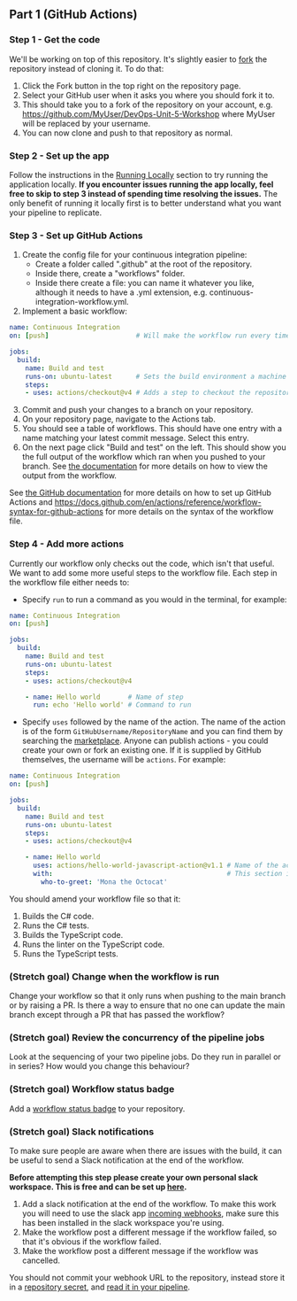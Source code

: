 ## Part 1 (GitHub Actions)

### Step 1 - Get the code

We'll be working on top of this repository. It's slightly easier to [fork](https://docs.github.com/en/github/getting-started-with-github/fork-a-repo) the repository instead of cloning it. To do that:
1. Click the Fork button in the top right on the repository page.
2. Select your GitHub user when it asks you where you should fork it to.
3. This should take you to a fork of the repository on your account, e.g. <https://github.com/MyUser/DevOps-Unit-5-Workshop> where MyUser will be replaced by your username.
4. You can now clone and push to that repository as normal.

### Step 2 - Set up the app

Follow the instructions in the [Running Locally](./run_locally.md) section to try running the application locally. **If you encounter issues running the app locally, feel free to skip to step 3 instead of spending time resolving the issues.** The only benefit of running it locally first is to better understand what you want your pipeline to replicate.

### Step 3 - Set up GitHub Actions

1. Create the config file for your continuous integration pipeline:
    * Create a folder called ".github" at the root of the repository.
    * Inside there, create a "workflows" folder.
    * Inside there create a file: you can name it whatever you like, although it needs to have a .yml extension, e.g. continuous-integration-workflow.yml.
2. Implement a basic workflow:
```yaml
name: Continuous Integration
on: [push]                      # Will make the workflow run every time you push to any branch

jobs:
  build:
    name: Build and test
    runs-on: ubuntu-latest      # Sets the build environment a machine with the latest Ubuntu installed
    steps:
    - uses: actions/checkout@v4 # Adds a step to checkout the repository code
```
3. Commit and push your changes to a branch on your repository.
4. On your repository page, navigate to the Actions tab.
5. You should see a table of workflows. This should have one entry with a name matching your latest commit message. Select this entry.
6. On the next page click "Build and test" on the left. This should show you the full output of the workflow which ran when you pushed to your branch. See [the documentation](https://docs.github.com/en/actions/configuring-and-managing-workflows/managing-a-workflow-run) for more details on how to view the output from the workflow.

See [the GitHub documentation](https://docs.github.com/en/actions/configuring-and-managing-workflows/configuring-and-managing-workflow-files-and-runs) for more details on how to set up GitHub Actions and <https://docs.github.com/en/actions/reference/workflow-syntax-for-github-actions> for more details on the syntax of the workflow file.

### Step 4 - Add more actions
Currently our workflow only checks out the code, which isn't that useful. We want to add some more useful steps to the workflow file. Each step in the workflow file either needs to:
* Specify `run` to run a command as you would in the terminal, for example:
```yaml
name: Continuous Integration
on: [push]

jobs:
  build:
    name: Build and test
    runs-on: ubuntu-latest
    steps:
    - uses: actions/checkout@v4

    - name: Hello world       # Name of step
      run: echo 'Hello world' # Command to run
```
* Specify `uses` followed by the name of the action. The name of the action is of the form `GitHubUsername/RepositoryName` and you can find them by searching the [marketplace](https://github.com/marketplace?type=actions). Anyone can publish actions - you could create your own or fork an existing one. If it is supplied by GitHub themselves, the username will be `actions`. For example:
```yaml
name: Continuous Integration
on: [push]

jobs:
  build:
    name: Build and test
    runs-on: ubuntu-latest
    steps:
    - uses: actions/checkout@v4

    - name: Hello world
      uses: actions/hello-world-javascript-action@v1.1 # Name of the action. This uses https://github.com/actions/hello-world-javascript-action
      with:                                            # This section is needed if you need to pass arguments to the action
        who-to-greet: 'Mona the Octocat'
```

You should amend your workflow file so that it:
1. Builds the C# code.
2. Runs the C# tests.
3. Builds the TypeScript code.
4. Runs the linter on the TypeScript code.
5. Runs the TypeScript tests.

### (Stretch goal) Change when the workflow is run

Change your workflow so that it only runs when pushing to the main branch or by raising a PR. Is there a way to ensure that no one can update the main branch except through a PR that has passed the workflow?

### (Stretch goal) Review the concurrency of the pipeline jobs

Look at the sequencing of your two pipeline jobs. Do they run in parallel or in series? How would you change this behaviour?

### (Stretch goal) Workflow status badge

Add a [workflow status badge](https://docs.github.com/en/free-pro-team@latest/actions/managing-workflow-runs/adding-a-workflow-status-badge) to your repository.

### (Stretch goal) Slack notifications

To make sure people are aware when there are issues with the build, it can be useful to send a Slack notification at the end of the workflow.

**Before attempting this step please create your own personal slack workspace. This is free and can be set up [here](https://slack.com/create).**

1. Add a slack notification at the end of the workflow. To make this work you will need to use the slack app [incoming webhooks](https://softwire.slack.com/apps/A0F7XDUAZ-incoming-webhooks?next_id=0), make sure this has been installed in the slack workspace you're using.
2. Make the workflow post a different message if the workflow failed, so that it's obvious if the workflow failed.
3. Make the workflow post a different message if the workflow was cancelled.

You should not commit your webhook URL to the repository, instead store it in a [repository secret](https://docs.github.com/en/actions/security-guides/encrypted-secrets#creating-encrypted-secrets-for-a-repository), and [read it in your pipeline](https://docs.github.com/en/actions/security-guides/encrypted-secrets#using-encrypted-secrets-in-a-workflow).


